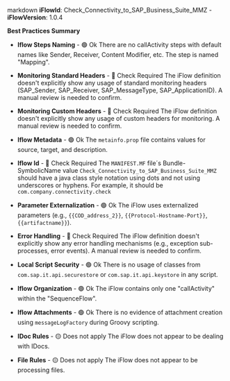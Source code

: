 markdown
**iFlowId**: Check_Connectivity_to_SAP_Business_Suite_MMZ - **iFlowVersion**: 1.0.4

**Best Practices Summary**
- **Iflow Steps Naming** - 🟢 Ok
    There are no callActivity steps with default names like Sender, Receiver, Content Modifier, etc. The step is named "Mapping".

- **Monitoring Standard Headers** - 🔴 Check Required
    The iFlow definition doesn't explicitly show any usage of standard monitoring headers (SAP_Sender, SAP_Receiver, SAP_MessageType, SAP_ApplicationID). A manual review is needed to confirm.

- **Monitoring Custom Headers** - 🔴 Check Required
    The iFlow definition doesn't explicitly show any usage of custom headers for monitoring. A manual review is needed to confirm.

- **Iflow Metadata** - 🟢 Ok
    The `metainfo.prop` file contains values for source, target, and description.

- **Iflow Id** - 🔴 Check Required
    The `MANIFEST.MF` file´s Bundle-SymbolicName value `Check_Connectivity_to_SAP_Business_Suite_MMZ` should have a java class style notation using dots and not using underscores or hyphens. For example, it should be `com.company.connectivity.check`

- **Parameter Externalization** - 🟢 Ok
    The iFlow uses externalized parameters (e.g., `{{COD_address_2}}`, `{{Protocol-Hostname-Port}}`, `{{artifactname}}`).

- **Error Handling** - 🔴 Check Required
    The iFlow definition doesn't explicitly show any error handling mechanisms (e.g., exception sub-processes, error events). A manual review is needed to confirm.

- **Local Script Security** - 🟢 Ok
    There is no usage of classes from `com.sap.it.api.securestore` or `com.sap.it.api.keystore` in any script.

- **Iflow Organization** - 🟢 Ok
    The iFlow contains only one "callActivity" within the "SequenceFlow".

- **Iflow Attachments** - 🟢 Ok
    There is no evidence of attachment creation using `messageLogFactory` during Groovy scripting.

- **IDoc Rules** - 🟡 Does not apply
    The iFlow does not appear to be dealing with IDocs.

- **File Rules** - 🟡 Does not apply
    The iFlow does not appear to be processing files.
